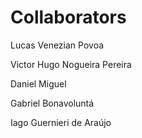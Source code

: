 # Collaborators

Lucas Venezian Povoa

Victor Hugo Nogueira Pereira

Daniel Miguel

Gabriel Bonavoluntá

Iago Guernieri de Araújo
